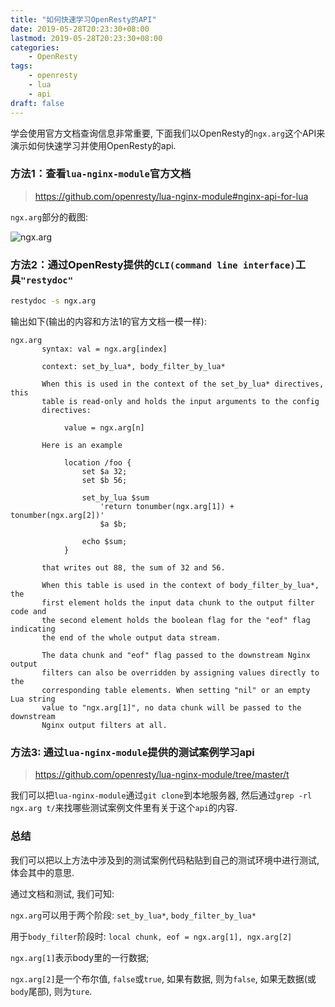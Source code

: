 ```yaml
---
title: "如何快速学习OpenResty的API"
date: 2019-05-28T20:23:30+08:00
lastmod: 2019-05-28T20:23:30+08:00
categories:
    - OpenResty
tags:
    - openresty
    - lua
    - api
draft: false
---
```

学会使用官方文档查询信息非常重要, 下面我们以OpenResty的`ngx.arg`这个API来演示如何快速学习并使用OpenResty的api.

### 方法1：查看`lua-nginx-module`官方文档

> https://github.com/openresty/lua-nginx-module#nginx-api-for-lua

`ngx.arg`部分的截图:

![ngx.arg](../../imgs/ngx_arg_api.jpg)


### 方法2：通过OpenResty提供的`CLI(command line interface)`工具`"restydoc"`

```bash
restydoc -s ngx.arg
```

输出如下(输出的内容和方法1的官方文档一模一样):

```text
ngx.arg
       syntax: val = ngx.arg[index]

       context: set_by_lua*, body_filter_by_lua*

       When this is used in the context of the set_by_lua* directives, this
       table is read-only and holds the input arguments to the config
       directives:

            value = ngx.arg[n]

       Here is an example

            location /foo {
                set $a 32;
                set $b 56;

                set_by_lua $sum
                    'return tonumber(ngx.arg[1]) + tonumber(ngx.arg[2])'
                    $a $b;

                echo $sum;
            }

       that writes out 88, the sum of 32 and 56.

       When this table is used in the context of body_filter_by_lua*, the
       first element holds the input data chunk to the output filter code and
       the second element holds the boolean flag for the "eof" flag indicating
       the end of the whole output data stream.

       The data chunk and "eof" flag passed to the downstream Nginx output
       filters can also be overridden by assigning values directly to the
       corresponding table elements. When setting "nil" or an empty Lua string
       value to "ngx.arg[1]", no data chunk will be passed to the downstream
       Nginx output filters at all.
```

### 方法3: 通过`lua-nginx-module`提供的测试案例学习api

> https://github.com/openresty/lua-nginx-module/tree/master/t

我们可以把`lua-nginx-module`通过`git clone`到本地服务器, 然后通过`grep -rl ngx.arg t/`来找哪些测试案例文件里有关于这个`api`的内容.

### 总结

我们可以把以上方法中涉及到的测试案例代码粘贴到自己的测试环境中进行测试, 体会其中的意思.

通过文档和测试, 我们可知:

`ngx.arg`可以用于两个阶段: `set_by_lua*`, `body_filter_by_lua*`

用于`body_filter`阶段时: `local chunk, eof = ngx.arg[1], ngx.arg[2]`

`ngx.arg[1]`表示body里的一行数据;

`ngx.arg[2]`是一个布尔值, `false`或`true`, 如果有数据, 则为`false`, 如果无数据(或`body`尾部), 则为`ture`.
